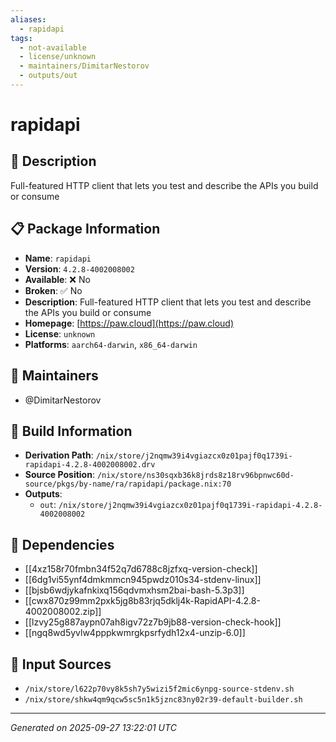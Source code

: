 ```yaml
---
aliases:
  - rapidapi
tags:
  - not-available
  - license/unknown
  - maintainers/DimitarNestorov
  - outputs/out
---
```


# rapidapi

## 📝 Description

Full-featured HTTP client that lets you test and describe the APIs you build or consume

## 📋 Package Information

- **Name**: `rapidapi`
- **Version**: `4.2.8-4002008002`
- **Available**: ❌ No
- **Broken**: ✅ No
- **Description**: Full-featured HTTP client that lets you test and describe the APIs you build or consume
- **Homepage**: [https://paw.cloud](https://paw.cloud)
- **License**: `unknown`
- **Platforms**: `aarch64-darwin`, `x86_64-darwin`
## 👥 Maintainers

- @DimitarNestorov


## 🔧 Build Information

- **Derivation Path**: `/nix/store/j2nqmw39i4vgiazcx0z01pajf0q1739i-rapidapi-4.2.8-4002008002.drv`
- **Source Position**: `/nix/store/ns30sqxb36k8jrds8z18rv96bpnwc60d-source/pkgs/by-name/ra/rapidapi/package.nix:70`
- **Outputs**:
  - `out`:  `/nix/store/j2nqmw39i4vgiazcx0z01pajf0q1739i-rapidapi-4.2.8-4002008002`

## 🔗 Dependencies

- [[4xz158r70fmbn34f52q7d6788c8jzfxq-version-check]]
- [[6dg1vi55ynf4dmkmmcn945pwdz010s34-stdenv-linux]]
- [[bjsb6wdjykafnkixq156qdvmxhsm2bai-bash-5.3p3]]
- [[cwx870z99mm2pxk5jg8b83rjq5dklj4k-RapidAPI-4.2.8-4002008002.zip]]
- [[lzvy25g887aypn07ah8igv72z7b9jb88-version-check-hook]]
- [[ngq8wd5yvlw4pppkwmrgkpsrfydh12x4-unzip-6.0]]

## 📁 Input Sources

- `/nix/store/l622p70vy8k5sh7y5wizi5f2mic6ynpg-source-stdenv.sh`
- `/nix/store/shkw4qm9qcw5sc5n1k5jznc83ny02r39-default-builder.sh`

---
*Generated on 2025-09-27 13:22:01 UTC*
